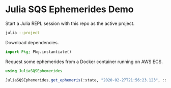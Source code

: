 # Julia SQS Ephemerides Demo

Start a Julia REPL session with this repo as the active project.

```bash
julia --project
```

Download dependencies.

```julia
import Pkg; Pkg.instantiate()
```

Request some ephemerides from a Docker container running on AWS ECS.

```julia
using JuliaSQSEphemerides

JuliaSQSEphemerides.get_ephemeris(:state, "2020-02-27T21:56:23.123", :sun, :jupiter)
```
